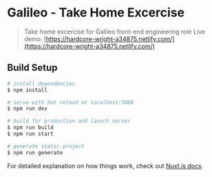 # Galileo - Take Home Excercise

> Take home excercise for Galileo front-end engineering role
> Live demo: [https://hardcore-wright-a34875.netlify.com/](https://hardcore-wright-a34875.netlify.com/)

## Build Setup

```bash
# install dependencies
$ npm install

# serve with hot reload at localhost:3000
$ npm run dev

# build for production and launch server
$ npm run build
$ npm run start

# generate static project
$ npm run generate
```

For detailed explanation on how things work, check out [Nuxt.js docs](https://nuxtjs.org).
